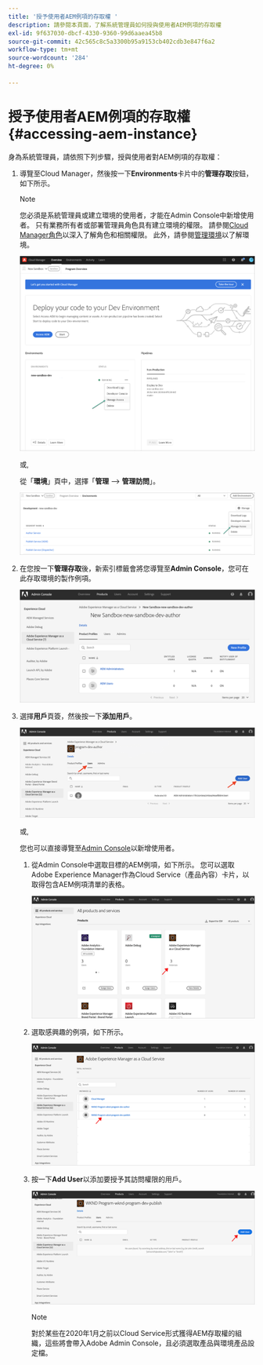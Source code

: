 ```yaml
---
title: '授予使用者AEM例項的存取權 '
description: 請參閱本頁面，了解系統管理員如何授與使用者AEM例項的存取權
exl-id: 9f637030-dbcf-4330-9360-99d6aaea45b8
source-git-commit: 42c565c8c5a3300b95a9153cb402cdb3e847f6a2
workflow-type: tm+mt
source-wordcount: '284'
ht-degree: 0%

---
```


# 授予使用者AEM例項的存取權 {#accessing-aem-instance}

身為系統管理員，請依照下列步驟，授與使用者對AEM例項的存取權：

1. 導覽至Cloud Manager，然後按一下&#x200B;**Environments**&#x200B;卡片中的&#x200B;**管理存取**&#x200B;按鈕，如下所示。

   >[!NOTE]
   >您必須是系統管理員或建立環境的使用者，才能在Admin Console中新增使用者。 只有業務所有者或部署管理員角色具有建立環境的權限。 請參閱[Cloud Manager角色](/help/onboarding/what-is-required/user-roles-permissions.md)以深入了解角色和相關權限。 此外，請參閱[管理環境](/help/implementing/cloud-manager/manage-environments.md)以了解環境。

   ![](/help/implementing/cloud-manager/getting-access-to-aem-in-cloud/assets/sys-admin6.png)

   或,

   從「**環境**」頁中，選擇「**管理** —> **管理訪問**」。

   ![](/help/implementing/cloud-manager/getting-access-to-aem-in-cloud/assets/sys-admin4.png)


1. 在您按一下&#x200B;**管理存取**&#x200B;後，新索引標籤會將您導覽至&#x200B;**Admin Console**，您可在此存取環境的製作例項。

   ![](/help/implementing/cloud-manager/getting-access-to-aem-in-cloud/assets/sys-admin-2.png)

1. 選擇&#x200B;**用戶**&#x200B;頁簽，然後按一下&#x200B;**添加用戶**。

   ![](/help/onboarding/what-is-required/assets/admin-console-5.png)



   或,

   您也可以直接導覽至[Admin Console](https://adminconsole.adobe.com)以新增使用者。

   1. 從Admin Console中選取目標的AEM例項，如下所示。 您可以選取Adobe Experience Manager作為Cloud Service（產品內容）卡片，以取得包含AEM例項清單的表格。

      ![](/help/onboarding/what-is-required/assets/admin-console-6.png)

   1. 選取感興趣的例項，如下所示。

      ![](/help/onboarding/what-is-required/assets/admin-console-7.png)


   1. 按一下&#x200B;**Add User**&#x200B;以添加要授予其訪問權限的用戶。

      ![](/help/onboarding/what-is-required/assets/admin-console-8.png)

      >[!NOTE]
      >對於某些在2020年1月之前以Cloud Service形式獲得AEM存取權的組織，這些將會帶入Adobe Admin Console，且必須選取產品與環境產品設定檔。
